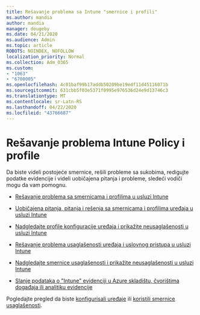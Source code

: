 ```yaml
---
title: Rešavanje problema sa Intune "smernice i profili"
ms.author: mandia
author: mandia
manager: dougeby
ms.date: 04/21/2020
ms.audience: Admin
ms.topic: article
ROBOTS: NOINDEX, NOFOLLOW
localization_priority: Normal
ms.collection: Adm_O365
ms.custom:
- "1063"
- "6700005"
ms.openlocfilehash: 4c01baf99b17addb50209be19edf11d45116071b
ms.sourcegitcommit: 631cbb5f03e5371f0995e976536d24e9d13746c3
ms.translationtype: MT
ms.contentlocale: sr-Latn-RS
ms.lasthandoff: 04/22/2020
ms.locfileid: "43766687"
---
```

# <a name="troubleshooting-intune-policy-and-profiles"></a>Rešavanje problema Intune Policy i profile

Da biste videli postojeće smernice, rešili probleme sa sukobima, redigujte podatke evidencije i videli uobičajena pitanja i probleme, sledeći vodiči mogu da vam pomognu.

- [Rešavanje problema sa smernicama i profilima u usluzi Intune](https://docs.microsoft.com/intune/troubleshoot-policies-in-microsoft-intune)

- [Uobičajena pitanja, pitanja i rešenja sa smernicama i profilima uređaja u usluzi Intune](https://docs.microsoft.com/intune/device-profile-troubleshoot)

- [Nadgledajte profile konfiguracije uređaja i prikažite neusaglašenosti u usluzi Intune](https://docs.microsoft.com/intune/device-profile-monitor)

- [Rešavanje problema usaglašenosti uređaja i uslovnog pristupa u usluzi Intune](https://docs.microsoft.com/intune/troubleshoot-conditional-access)

- [Nadgledajte smernice usaglašenosti i prikažite neusaglašenosti u usluzi Intune](https://docs.microsoft.com/intune/compliance-policy-monitor)

- [Slanje podataka o "Intune" evidenciji u Azure skladištu, čvorištima događaja ili analitiku evidencije](https://docs.microsoft.com/intune/review-logs-using-azure-monitor)

Pogledajte pregled da biste [konfigurisali uređaje](https://docs.microsoft.com/intune/device-profiles) ili [koristili smernice usaglašenosti](https://docs.microsoft.com/intune/device-compliance-get-started).